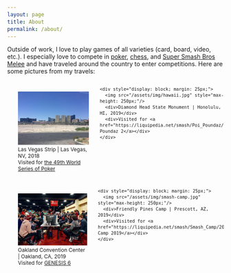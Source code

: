 ```yaml
---
layout: page
title: About
permalink: /about/
---
```


Outside of work, I love to play games of all varieties (card, board, video, etc.). I especially love to compete in [poker](https://pokerdb.thehendonmob.com/player.php?a=r&n=601783), [chess](https://lichess.org/@/seaghost27), and [Super Smash Bros Melee](https://smash.gg/user/34c64359) and have traveled around the country to enter competitions. Here are some pictures from my travels:

<div>
  <div style="display: flex; font-size: 12px;">
    <div style="display: block; margin: 25px;">
      <img src="/assets/img/vegas.jpg" style="max-height: 250px;"/>
      <div>Las Vegas Strip | Las Vegas, NV, 2018</div>
      <div>Visited for <a href="https://en.wikipedia.org/wiki/2018_World_Series_of_Poker">the 49th World Series of Poker</a></div>
    </div>

    <div style="display: block; margin: 25px;">
      <img src="/assets/img/hawaii.jpg" style="max-height: 250px;"/>
      <div>Diamond Head State Monument | Honolulu, HI, 2019</div>
      <div>Visited for <a href="https://liquipedia.net/smash/Poi_Poundaz/2">Poi Poundaz 2</a></div>
    </div>
  </div>

  <div style="display: flex; font-size: 12px;">
    <div style="display: block; margin: 25px;">
      <img src="/assets/img/genesis.jpeg" style="max-height: 250px;"/>
      <div>Oakland Convention Center | Oakland, CA, 2019</div>
      <div>Visited for <a href="https://liquipedia.net/smash/GENESIS/6/Melee">GENESIS 6</a></div>
    </div>

    <div style="display: block; margin: 25px;">
      <img src="/assets/img/smash-camp.jpg" style="max-height: 250px;"/>
      <div>Friendly Pines Camp | Prescott, AZ, 2019</div>
      <div>Visited for <a href="https://liquipedia.net/smash/Smash_Camp/2019">Smash Camp 2019</a></div>
    </div>
  </div>
</div>

